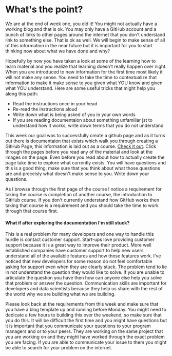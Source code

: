 # What's the point?

We are at the end of week one, you did it! You might not actually have a working blog and that is ok. You may only have a GitHub account and a bunch of links to other pages around the internet that you don't understand link to something else. That is ok as well. We will begin to make sense of all of this information in the near future but it is important for you to start thinking now about what we have done and why?

Hopefully by now you have taken a look at some of the learning how to learn material and you realize that learning doesn't really happen over night. When you are introduced to new information for the first time most likely it will not make any sense. You need to take the time to contextualize that information to make it make sense to you given what YOU know and given what YOU understand. Here are some useful tricks that might help you along this path:

- Read the instructions once in your head
- Re-read the instructions aloud
- Write down what is being asked of you in your own words
- If you are reading documentaion about something unfamiliar jst to understand how it works, write down terms that you do not understand 

This week our goal was to successfully create a github page and as it turns out there is documentaion that exists which walk you through creating a GitHub Page, this information is laid out as a course. [Check it out](https://lab.github.com/githubtraining/github-pages). Click through the pages before you read any of the material and look at the images on the page. Even before you read about how to actually create the page take time to explore what currently exists. You will have questions and this is a good thing, make sure that you think about what those questions are and preceisly what doesn't make sense to you. Write down your questions.

As I browse through the first page of the course I notice a requirement for taking the course is completion of another course, the introduction to GitHub course. If you don't currently understand how GitHub works then taking that course is a requirement and you should take the time to work through that course first. 

#### What if after exploring the documentation I'm still stuck?
This is a real problem for many developers and one way to handle this hurdle is contact customer support. Start-ups love providing customer support because it is a great way to improve their product. More well established companies have customer support to help new users understand all of the available features and how those features work. I've noticed that new developers for some reason do not feel comfortable asking for support even when they are clearly stuck. The problem tend to lie in not understand the question they would like to solve. If you are unable to articulate the question you have then how can anyone else help you solve that problem or answer the question. Communication skills are important for developers and data scientists because they help us share with the rest of the world why we are building what we are building.

Please look back at the requirements from this week and make sure that you have a blog template up and running before Monday. You might need to dedicate a few hours to building this over the weekend, so make sure that you do this. It will be difficult the first time and you might have questions but it is important that you communicate your questions to your program managers and or to your peers. They are working on the same project that you are working on and they might have worked through the exact problem you are facing. If you are able to communicate your issue to them you might be able to search for your problem on the internet.



